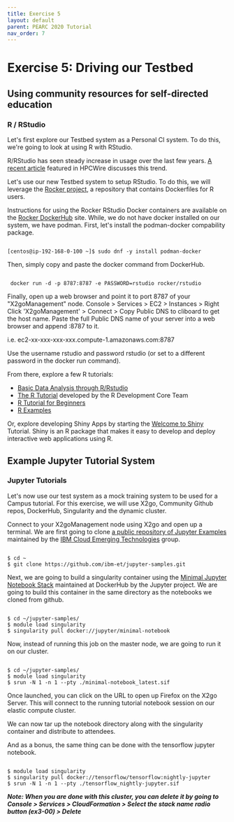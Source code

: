 ```yaml
---
title: Exercise 5
layout: default
parent: PEARC 2020 Tutorial
nav_order: 7
---
```



# Exercise 5: Driving our Testbed
## Using community resources for self-directed education
### R / RStudio

Let's first explore our Testbed system as a Personal CI system. To do this, we're going to look at using R with RStudio.

R/RStudio has seen steady increase in usage over the last few years. [A recent article](https://careers.hpcwire.com/2020/07/10/left-for-dead-r-surges-again/) featured in HPCWire discusses this trend.

Let's use our new Testbed system to setup RStudio. 
To do this, we will leverage the [Rocker project](https://github.com/rocker-org/rocker), a repository that contains Dockerfiles for R users.

Instructions for using the Rocker RStudio Docker containers are available on the [Rocker DockerHub](https://hub.docker.com/r/rocker/rstudio) site.
While, we do not have docker installed on our system, we have podman. First, let's install the podman-docker compability package.

~~~

[centos@ip-192-168-0-100 ~]$ sudo dnf -y install podman-docker

~~~

Then, simply copy and paste the docker command from DockerHub.

~~~

 docker run -d -p 8787:8787 -e PASSWORD=rstudio rocker/rstudio

~~~

Finally, open up a web browser and point it to port 8787 of your "X2goManagement" node. Console > Services > EC2 > Instances > Right Click 'X2goManagement' > Connect > Copy Public DNS to cliboard to get the host name. Paste the full Public DNS name of your server into a web browser and append :8787 to it.

i.e. ec2-xx-xxx-xxx-xxx.compute-1.amazonaws.com:8787 

Use the username rstudio and password rstudio (or set to a different password in the docker run command). 

From there, explore a few R tutorials:

* [Basic Data Analysis through R/Rstudio](http://web.cs.ucla.edu/~gulzar/rstudio/basic-tutorial.html)
* [The R Tutorial](https://www.tutorialspoint.com/r/index.htm) developed by the R Development Core Team 
* [R Tutorial for Beginners](https://www.guru99.com/r-tutorial.html)
* [R Examples](http://www.rexamples.com/)

Or, explore developing Shiny Apps by starting the [Welcome to Shiny](https://shiny.rstudio.com/tutorial/written-tutorial/lesson1/) Tutorial. 
Shiny is an R package that makes it easy to develop and deploy interactive web applications using R.



## Example Jupyter Tutorial System
### Jupyter Tutorials

Let's now use our test system as a mock training system to be used for a Campus tutorial. 
For this exercise, we will use X2go, Community Github repos, DockerHub, Singularity and the dynamic cluster.

Connect to your X2goManagement node using X2go and open up a terminal. We are first going to clone [a public repository of Jupyter Examples](https://github.com/ibm-et/jupyter-samples) maintained by the [IBM Cloud Emerging Technologies](https://github.com/ibm-et) group.

~~~

$ cd ~
$ git clone https://github.com/ibm-et/jupyter-samples.git

~~~

Next, we are going to build a singularity container using the [Minimal Jupyter Notebook Stack](https://hub.docker.com/r/jupyter/minimal-notebook/) maintained
at DockerHub by the Jupyter project. We are going to build this container in the same directory as the notebooks we cloned from github.

~~~

$ cd ~/jupyter-samples/
$ module load singularity
$ singularity pull docker://jupyter/minimal-notebook

~~~

Now, instead of running this job on the master node, we are going to run it on our cluster.

~~~

$ cd ~/jupyter-samples/
$ module load singularity
$ srun -N 1 -n 1 --pty ./minimal-notebook_latest.sif 

~~~

Once launched, you can click on the URL to open up Firefox on the X2go Server. This will connect to the running tutorial notebook session on our elastic compute cluster.

We can now tar up the notebook directory along with the singularity container and distribute to attendees. 

And as a bonus, the same thing can be done with the tensorflow jupyter notebook.

~~~

$ module load singularity
$ singularity pull docker://tensorflow/tensorflow:nightly-jupyter
$ srun -N 1 -n 1 --pty ./tensorflow_nightly-jupyter.sif

~~~
***Note: When you are done with this cluster, you can delete it by going to Console > Services > CloudFormation > Select the stack name radio button (ex3-00) > Delete***


